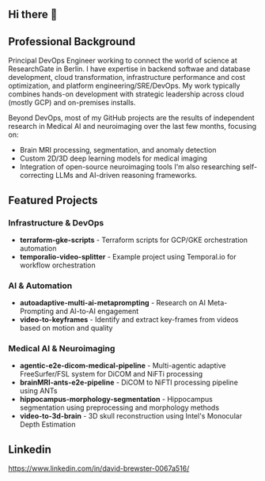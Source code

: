## Hi there 👋

## Professional Background
Principal DevOps Engineer working to connect the world of science at ResearchGate in Berlin. I have expertise in backend softwae and database development, cloud transformation, infrastructure performance and cost optimization, and platform engineering/SRE/DevOps. My work typically combines hands-on development with strategic leadership across cloud (mostly GCP) and on-premises installs.

Beyond DevOps, most of my GitHub projects are the results of independent research in Medical AI and neuroimaging over the last few months, focusing on:
- Brain MRI processing, segmentation, and anomaly detection
- Custom 2D/3D deep learning models for medical imaging
- Integration of open-source neuroimaging tools
I'm also researching self-correcting LLMs and AI-driven reasoning frameworks.

## Featured Projects

### Infrastructure & DevOps
- **terraform-gke-scripts** - Terraform scripts for GCP/GKE orchestration automation
- **temporalio-video-splitter** - Example project using Temporal.io for workflow orchestration

### AI & Automation
- **autoadaptive-multi-ai-metaprompting** - Research on AI Meta-Prompting and AI-to-AI engagement
- **video-to-keyframes** - Identify and extract key-frames from videos based on motion and quality

### Medical AI & Neuroimaging
- **agentic-e2e-dicom-medical-pipeline** - Multi-agentic adaptive FreeSurfer/FSL system for DiCOM and NiFTi processing
- **brainMRI-ants-e2e-pipeline** - DiCOM to NiFTI processing pipeline using ANTs
- **hippocampus-morphology-segmentation** - Hippocampus segmentation using preprocessing and morphology methods
- **video-to-3d-brain** - 3D skull reconstruction using Intel's Monocular Depth Estimation

## Linkedin

https://www.linkedin.com/in/david-brewster-0067a516/

<!--
**davidj-brewster/davidj-brewster** is a ✨ _special_ ✨ repository because its `README.md` (this file) appears on your GitHub profile.

Here are some ideas to get you started:

- 🔭 I’m currently working on ...
- 🌱 I’m currently learning ...
- 👯 I’m looking to collaborate on ...
- 🤔 I’m looking for help with ...
- 💬 Ask me about ...
- 📫 How to reach me: ...
- 😄 Pronouns: ...
- ⚡ Fun fact: ...
-->

